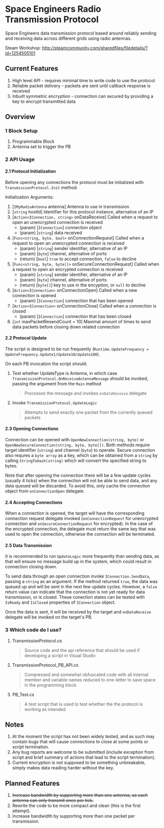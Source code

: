 # Space Engineers Radio Transmission Protocol
Space Engineers data transmission protocol based around reliably sending and receiving data across different grids using radio antennas.

Steam Workshop: http://steamcommunity.com/sharedfiles/filedetails/?id=1254505101
## Current Features
1. High level API - requires minimal time to write code to use the protocol
2. Reliable packet delivery - packets are sent until callback response is received
3. Inbuilt symmetric encryption - connection can secured by providing a key to encrypt transmitted data

## Overview
### 1 Block Setup
1. Programmable Block
2. Antenna set to trigger the PB
### 2 API Usage
#### 2.1 Protocol Initialization
Before opening any connections the protocol must be initialized with `TransmissionProtocol.Init` method.

Initialization Arguments:
1. [`IMyRadioAntenna` antenna] Antenna to use in transmission
2. [`string` hostId] Identifier for this protocol instance, alternative of an IP
3. [`Action<IConnection, string>` onDataReceive] Called when a request to open an unencrypted connection is received
   * (param) [`IConnection`] connection object
   * (param) [`string`] data received
4. [`Func<string, byte, bool>` onConnectionRequest] Called when a request to open an unencrypted connection is received
   * (param) [`string`] sender identifier, alternative of an IP
   * (param) [`byte`] channel, alternative of ports
   * (return) [`bool`] `true` to accept connection, `false` to decline
5. [`Func<string, byte, byte[]>` onSecureConnectionRequest] Called when a request to open an encrypted connection is received
   * (param) [`string`] sender identifier, alternative of an IP
   * (param) [`byte`] channel, alternative of ports
   * (return) [`byte[]`] key to use in the encyption, or `null` to decline
6. [`Action<IConnection>` onConnectionOpen] Called when a new connection is opened
   * (param) [`IConnection`] connection that has been opened
7. [`Action<IConnection>` onConnectionClose] Called when a connection is closed
   * (param) [`IConnection`] connection that has been closed
8. [`int` maxPacketResendCount = 10] Maximal amount of times to send data packets before closing down related connection

#### 2.2 Protocol Update
The script is designed to be run frequently (`Runtime.UpdateFrequency = UpdateFrequency.Update1/Update10/Update100`).

On each PB invocation the script should:
1. Test whether UpdateType is Antenna, in which case `TransmissionProtocol.OnReceiveAntennaMessage` should be invoked, passing the argument from the `Main` method
   >Processes the message and invokes `onDataReceive` delegate
2. Invoke `TransmissionProtocol.UpdateLogic`
   >Attempts to send exactly one packet from the currently queued packets
#### 2.3 Opening Connections
Connection can be opened with `OpenNewConnection(string, byte)` or `OpenNewSecureConnection(string, byte, byte[])`. Both methods require target identifier (`string`) and channel (`byte`) to operate. Secure connection also requres a `byte array` as a key, which can be obtained from a `string` by calling `StringToHash(string)` which will convert the specified string to bytes.

Note that after opening the connection there will be a few update cycles (usually 4 ticks) when the connection will not be able to send data, and any data queued will be discarded. To avoid this, only cache the connection object from `onConnectionOpen` delegate.
#### 2.4 Accepting Connections
When a connection is opened, the target will have the corresponding connection request delegate invoked (`onConnectionRequest` for unencrypted connection and `onSecureConnectionRequest` for encrypted). In the case of the encrypted connection, the delegate must return the same key that was used to open the connection, otherwise the connection will be terminated.
#### 2.5 Data Transmission
It is recommended to run `UpdateLogic` more frequently than sending data, as that will ensure no message build up in the system, which could result in connection closing down.

To send data through an open connection invoke `IConnection.SendData`, passing a `string` as an argument. If the method returned `true`, the data was queued up and will be sent in the next few update cycles. However, a `false` return value can indicate that the connection is not yet ready for data transmission, or is closed. These conection states can be tested with `IsReady` and `IsClosed` properties of `IConnection` object.

Once the data is sent, it will be received by the target and `onDataReceive` delegate will be invoked on the target's PB.
### 3 Which code do I use?
1. TransmissionProtocol.cs
   >Source code and the api reference that should be used if developing a script in Visual Studio
2. TransmissionProtocol_PB_API.cs
   >Compressed and somewhat obfuscated code with all internal member and variable names reduced to one-letter to save space in the programming block
3. PB_Test.cs
   >A test script that is used to test whether the the protocol is working as intended
## Notes
1. At the moment the script has not been widely tested, and as such may contain bugs that will cause connections to close at some points or script termination.
2. Any bug reports are welcome to be submitted (include exception from script and brief summary of actions that lead to the script termination).
3. Current encryption is not supposed to be something unbreakable, simply makes data reading harder without the key.

## Planned Features
1. ~~Increase bandwidth by supporting more than one antenna, as each antenna can only transmit once per tick.~~
2. Rewrite the code to be more compact and clean (this is the first attempt).
3. Increase bandwidth by supporting more than one packet per transmission.
